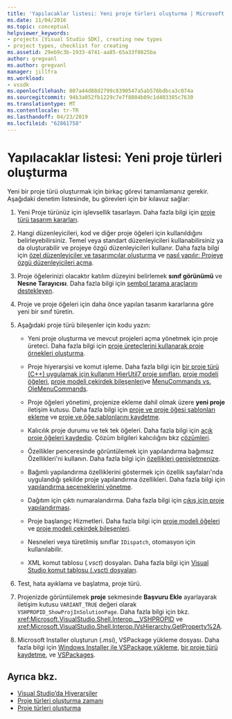 ```yaml
---
title: 'Yapılacaklar listesi: Yeni proje türleri oluşturma | Microsoft Docs'
ms.date: 11/04/2016
ms.topic: conceptual
helpviewer_keywords:
- projects [Visual Studio SDK], creating new types
- project types, checklist for creating
ms.assetid: 29eb9c3b-1933-4741-aa85-65a33f0825ba
author: gregvanl
ms.author: gregvanl
manager: jillfra
ms.workload:
- vssdk
ms.openlocfilehash: 807a44d88d2799c8390547a5ab576bdbca3c074a
ms.sourcegitcommit: 94b3a052fb1229c7e7f8804b09c1d403385c7630
ms.translationtype: MT
ms.contentlocale: tr-TR
ms.lasthandoff: 04/23/2019
ms.locfileid: "62861758"
---
```

# <a name="checklist-create-new-project-types"></a>Yapılacaklar listesi: Yeni proje türleri oluşturma
Yeni bir proje türü oluşturmak için birkaç görevi tamamlamanız gerekir. Aşağıdaki denetim listesinde, bu görevleri için bir kılavuz sağlar:

1. Yeni Proje türünüz için işlevsellik tasarlayın. Daha fazla bilgi için [proje türü tasarım kararları](../../extensibility/internals/project-type-design-decisions.md).

2. Hangi düzenleyicileri, kod ve diğer proje öğeleri için kullanıldığını belirleyebilirsiniz. Temel veya standart düzenleyicileri kullanabilirsiniz ya da oluşturabilir ve projeye özgü düzenleyicileri kullanır. Daha fazla bilgi için [özel düzenleyiciler ve tasarımcılar oluşturma](../../extensibility/creating-custom-editors-and-designers.md) ve [nasıl yapılır: Projeye özgü düzenleyicileri açma](../../extensibility/how-to-open-project-specific-editors.md).

3. Proje öğelerinizi olacaktır katılım düzeyini belirlemek **sınıf görünümü** ve **Nesne Tarayıcısı**. Daha fazla bilgi için [sembol tarama araçlarını destekleyen](../../extensibility/internals/supporting-symbol-browsing-tools.md).

4. Proje ve proje öğeleri için daha önce yapılan tasarım kararlarına göre yeni bir sınıf türetin.

5. Aşağıdaki proje türü bileşenler için kodu yazın:

    - Yeni proje oluşturma ve mevcut projeleri açma yönetmek için proje üreteci. Daha fazla bilgi için [proje üreteçlerini kullanarak proje örnekleri oluşturma](../../extensibility/internals/creating-project-instances-by-using-project-factories.md).

    - Proje hiyerarşisi ve komut işleme. Daha fazla bilgi için [bir proje türü (C++) uygulamak için kullanım HierUtil7 proje sınıfları](https://msdn.microsoft.com/library/a5c16a09-94a2-46ef-87b5-35b815e2f346), [proje modeli öğeleri](../../extensibility/internals/elements-of-a-project-model.md), [proje modeli çekirdek bileşenleri](../../extensibility/internals/project-model-core-components.md)ve [ MenuCommands vs. OleMenuCommands](../../extensibility/menucommands-vs-olemenucommands.md).

    - Proje öğeleri yönetimi, projenize ekleme dahil olmak üzere **yeni proje** iletişim kutusu. Daha fazla bilgi için [proje ve proje öğesi şablonları ekleme](../../extensibility/internals/adding-project-and-project-item-templates.md) ve [proje ve öğe şablonlarını kaydetme](../../extensibility/internals/registering-project-and-item-templates.md).

    - Kalıcılık proje durumu ve tek tek öğeleri. Daha fazla bilgi için [açık proje öğeleri kaydedip](../../extensibility/internals/opening-and-saving-project-items.md). Çözüm bilgileri kalıcılığını bkz [çözümleri](../../extensibility/internals/solutions-overview.md).

    - Özellikler penceresinde görüntülemek için yapılandırma bağımsız Özellikleri'ni kullanın. Daha fazla bilgi için [özellikleri genişletmenize](../../extensibility/internals/extending-properties.md).

    - Bağımlı yapılandırma özelliklerini göstermek için özellik sayfaları'nda uygulandığı şekilde proje yapılandırma özellikleri. Daha fazla bilgi için [yapılandırma seçeneklerini yönetme](../../extensibility/internals/managing-configuration-options.md).

    - Dağıtım için çıktı numaralandırma. Daha fazla bilgi için [çıkış için proje yapılandırması](../../extensibility/internals/project-configuration-for-output.md).

    - Proje başlangıç Hizmetleri. Daha fazla bilgi için [proje modeli öğeleri](../../extensibility/internals/elements-of-a-project-model.md) ve [proje modeli çekirdek bileşenleri](../../extensibility/internals/project-model-core-components.md).

    - Nesneleri veya türetilmiş sınıflar `IDispatch`, otomasyon için kullanılabilir.

    - XML komut tablosu (*.vsct*) dosyaları. Daha fazla bilgi için [Visual Studio komut tablosu (.vsct) dosyaları](../../extensibility/internals/visual-studio-command-table-dot-vsct-files.md).

6. Test, hata ayıklama ve başlatma, proje türü.

7. Projenizde görüntülemek **proje** sekmesinde **Başvuru Ekle** ayarlayarak iletişim kutusu `VARIANT_TRUE` değeri olarak `VSHPROPID_ShowProjInSolutionPage`. Daha fazla bilgi için bkz. <xref:Microsoft.VisualStudio.Shell.Interop.__VSHPROPID> ve <xref:Microsoft.VisualStudio.Shell.Interop.IVsHierarchy.GetProperty%2A>.

8. Microsoft Installer oluşturun (*.msi*), VSPackage yükleme dosyası. Daha fazla bilgi için [Windows Installer ile VSPackage yükleme](../../extensibility/internals/installing-vspackages-with-windows-installer.md), [bir proje türü kaydetme](../../extensibility/internals/registering-a-project-type.md), ve [VSPackages](../../extensibility/internals/vspackages.md).

## <a name="see-also"></a>Ayrıca bkz.
- [Visual Studio’da Hiyerarşiler](../../extensibility/internals/hierarchies-in-visual-studio.md)
- [Proje türleri oluşturma zamanı](../../extensibility/internals/when-to-create-project-types.md)
- [Proje türleri oluşturma](../../extensibility/internals/creating-project-types.md)